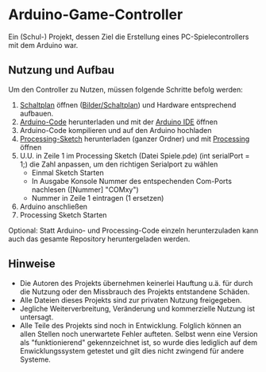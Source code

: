 # Arduino-Game-Controller
Ein (Schul-) Projekt, dessen Ziel die Erstellung eines PC-Spielecontrollers mit dem Arduino war.

## Nutzung und Aufbau
Um den Controller zu Nutzen, müssen folgende Schritte befolg werden:
1. [Schaltplan](Bilder/Schaltplan/ControllerEndgültig_Steckplatine.png) öffnen ([Bilder/Schaltplan](Bilder/Schaltplan/ControllerEndgültig_Steckplatine.png)) und Hardware entsprechend aufbauen.
2. [Arduino-Code](Arduino/Controller_Steuerung/Controller_Steuerung.ino) herunterladen und mit der [Arduino IDE](https://www.arduino.cc/en/Main/Software) öffnen
3. Arduino-Code kompilieren und auf den Arduino hochladen
4. [Processing-Sketch](Processing/Spiele) herunterladen (ganzer Ordner) und mit [Processing](https://processing.org/download/) öffnen
5. U.U. in Zeile 1 im Processing Sketch (Datei Spiele.pde) (int serialPort = 1;) die Zahl anpassen, um den richtigen Serialport zu wählen
   - Einmal Sketch Starten
   - In Ausgabe Konsole Nummer des entspechenden Com-Ports nachlesen ([Nummer] "COMxy")
   - Nummer in Zeile 1 eintragen (1 ersetzen)
6. Arduino anschließen
7. Processing Sketch Starten

Optional: Statt Arduino- und Processing-Code einzeln herunterzuladen kann auch das gesamte Repository heruntergeladen werden.

## Hinweise
- Die Autoren des Projekts übernehmen keinerlei Hauftung u.ä. für durch die Nutzung oder den Missbrauch des Projekts entstandene Schäden.
- Alle Dateien dieses Projekts sind zur privaten Nutzung freigegeben.
- Jegliche Weiterverbreitung, Veränderung und kommerzielle Nutzung ist untersagt.
- Alle Teile des Projekts sind noch in Entwicklung. Folglich können an allen Stellen noch unerwartete Fehler aufteten. Selbst wenn eine Version als "funktionierend" gekennzeichnet ist, so wurde dies lediglich auf dem Enwicklungssystem getestet und gilt dies nicht zwingend für andere Systeme.

